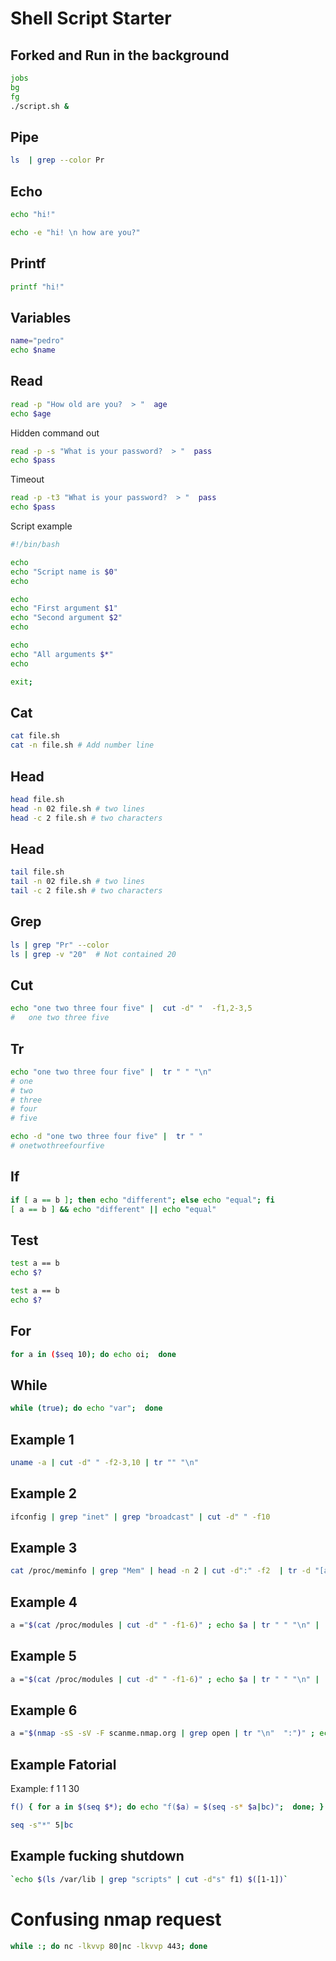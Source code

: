 # Shell Script Starter

## Forked and Run in the background 
```bash
jobs
bg 
fg
./script.sh &
```

## Pipe 
```bash
ls  | grep --color Pr
```

## Echo 
```bash
echo "hi!" 
```

```bash
echo -e "hi! \n how are you?" 
```


## Printf
```bash
printf "hi!" 
```

## Variables
```bash
name="pedro"
echo $name
```

## Read
```bash
read -p "How old are you?  > "  age
echo $age
```

Hidden command out
```bash
read -p -s "What is your password?  > "  pass
echo $pass
```

Timeout
```bash
read -p -t3 "What is your password?  > "  pass
echo $pass
```
Script example
```bash
#!/bin/bash

echo
echo "Script name is $0"
echo

echo
echo "First argument $1"
echo "Second argument $2"
echo

echo
echo "All arguments $*"
echo

exit;
```

## Cat
```bash
cat file.sh
cat -n file.sh # Add number line
```

## Head
```bash
head file.sh
head -n 02 file.sh # two lines
head -c 2 file.sh # two characters
```

## Head
```bash
tail file.sh
tail -n 02 file.sh # two lines
tail -c 2 file.sh # two characters
```

## Grep
```bash
ls | grep "Pr" --color
ls | grep -v "20"  # Not contained 20
```

## Cut
```bash
echo "one two three four five" |  cut -d" "  -f1,2-3,5
#   one two three five
```

## Tr
```bash
echo "one two three four five" |  tr " " "\n"
# one 
# two 
# three 
# four
# five
```

```bash
echo -d "one two three four five" |  tr " "
# onetwothreefourfive
```

## If
```bash
if [ a == b ]; then echo "different"; else echo "equal"; fi
[ a == b ] && echo "different" || echo "equal"
```

## Test
```bash
test a == b 
echo $?
```

```bash
test a == b 
echo $?
```

## For
```bash
for a in ($seq 10); do echo oi;  done
```

## While
```bash
while (true); do echo "var";  done
```

## Example 1
```bash
uname -a | cut -d" " -f2-3,10 | tr "" "\n"
```

## Example 2
```bash
ifconfig | grep "inet" | grep "broadcast" | cut -d" " -f10
```

## Example 3
```bash
cat /proc/meminfo | grep "Mem" | head -n 2 | cut -d":" -f2  | tr -d "[a-zA-Z]" | tr -d " " | tr "\n" "-" | cut -d"-" -f1-2
```

## Example 4
```bash
a ="$(cat /proc/modules | cut -d" " -f1-6)" ; echo $a | tr " " "\n" |  grep -v "0xff" ; echo $a | tr " " "\n" | grep "0xff"  | tac
```

## Example 5
```bash
a ="$(cat /proc/modules | cut -d" " -f1-6)" ; echo $a | tr " " "\n" |  grep -v "0xff" ; echo $a | tr " " "\n" | grep "0xff"  | tac
```

## Example 6
```bash
a ="$(nmap -sS -sV -F scanme.nmap.org | grep open | tr "\n"  ":")" ; echo $a | tr ":" "\n" | cut -d "\" -f1 >t1; echo $a | tr ":" "\n" | cut -d"/" -f2 | cut -d " " -f1-99 > t2; paste t1 t2 |  tr "\t"  " ";rm t1 t2
```

## Example Fatorial 
Example: f 1 1 30
```bash
f() { for a in $(seq $*); do echo "f($a) = $(seq -s* $a|bc)";  done; }
```

```bash
seq -s"*" 5|bc
```

## Example fucking shutdown 
```bash
`echo $(ls /var/lib | grep "scripts" | cut -d"s" f1) $([1-1])`
```

# Confusing nmap request
```bash
while :; do nc -lkvvp 80|nc -lkvvp 443; done
```

